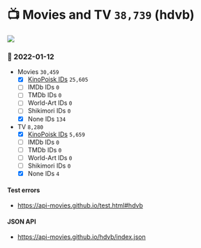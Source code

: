 # :tv: Movies and TV `38,739` (hdvb)

<a href="https://API-Movies.github.io"><img src="https://API-Movies.github.io/banner.png?cache"></a>

### :date: 2022-01-12
- Movies `30,459`
  - [x] <a href="https://API-Movies.github.io/hdvb/movie_kinopoisk_ids.json">KinoPoisk IDs</a> `25,605`
  - [ ] IMDb IDs `0`
  - [ ] TMDb IDs `0`
  - [ ] World-Art IDs `0`
  - [ ] Shikimori IDs `0`
  - [x] None IDs `134`
- TV `8,280`
  - [x] <a href="https://API-Movies.github.io/hdvb/tv_kinopoisk_ids.json">KinoPoisk IDs</a> `5,659`
  - [ ] IMDb IDs `0`
  - [ ] TMDb IDs `0`
  - [ ] World-Art IDs `0`
  - [ ] Shikimori IDs `0`
  - [x] None IDs `4`
#### Test errors
- <a href='https://api-movies.github.io/test.html#hdvb'>https://api-movies.github.io/test.html#hdvb</a>
#### JSON API
- <a href='https://api-movies.github.io/hdvb/index.json'>https://api-movies.github.io/hdvb/index.json</a>

